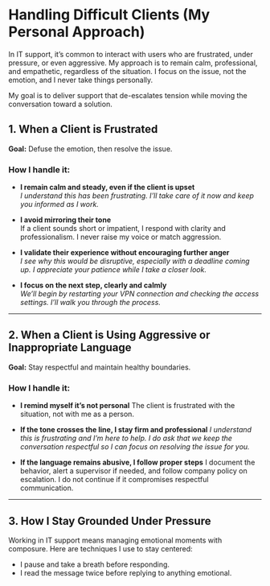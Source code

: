 # Handling Difficult Clients (My Personal Approach)

In IT support, it’s common to interact with users who are frustrated, under pressure, or even aggressive. My approach is to remain calm, professional, and empathetic, regardless of the situation. I focus on the issue, not the emotion, and I never take things personally.

My goal is to deliver support that de-escalates tension while moving the conversation toward a solution.

## 1. When a Client is Frustrated

**Goal:** Defuse the emotion, then resolve the issue.

### How I handle it:

- **I remain calm and steady, even if the client is upset**  
  *I understand this has been frustrating. I’ll take care of it now and keep you informed as I work.*

- **I avoid mirroring their tone**  
  If a client sounds short or impatient, I respond with clarity and professionalism. I never raise my voice or match aggression.

- **I validate their experience without encouraging further anger**  
  *I see why this would be disruptive, especially with a deadline coming up. I appreciate your patience while I take a closer look.*

- **I focus on the next step, clearly and calmly**  
  *We’ll begin by restarting your VPN connection and checking the access settings. I’ll walk you through the process.*
---
## 2. When a Client is Using Aggressive or Inappropriate Language

**Goal:** Stay respectful and maintain healthy boundaries.

### How I handle it:

- **I remind myself it’s not personal**
    The client is frustrated with the situation, not with me as a person.
  
- **If the tone crosses the line, I stay firm and professional**
   *I understand this is frustrating and I’m here to help. I do ask that we keep the conversation respectful so I can focus on resolving the issue for you.*

- **If the language remains abusive, I follow proper steps**
   I document the behavior, alert a supervisor if needed, and follow company policy on escalation. I do not continue if it compromises respectful communication.
---
## 3. How I Stay Grounded Under Pressure

Working in IT support means managing emotional moments with composure. Here are techniques I use to stay centered:

- I pause and take a breath before responding.
- I read the message twice before replying to anything emotional.
